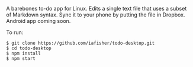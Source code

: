 A barebones to-do app for Linux. Edits a single text file that uses a subset of
Markdown syntax. Sync it to your phone by putting the file in Dropbox. Android
app coming soon.

To run:
```
$ git clone https://github.com/iafisher/todo-desktop.git
$ cd todo-desktop
$ npm install
$ npm start
```
